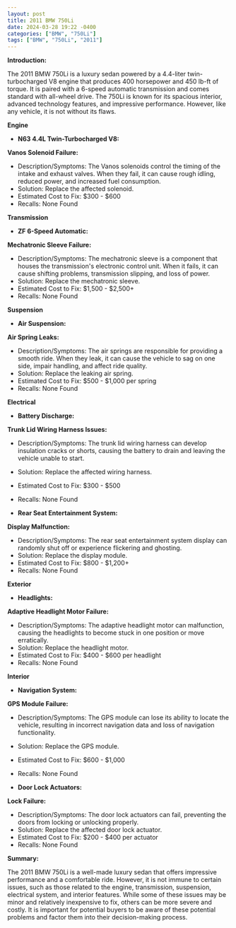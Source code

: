 ```yaml
---
layout: post
title: 2011 BMW 750Li
date: 2024-03-28 19:22 -0400
categories: ["BMW", "750Li"]
tags: ["BMW", "750Li", "2011"]
---
```

**Introduction:**

The 2011 BMW 750Li is a luxury sedan powered by a 4.4-liter twin-turbocharged V8 engine that produces 400 horsepower and 450 lb-ft of torque. It is paired with a 6-speed automatic transmission and comes standard with all-wheel drive. The 750Li is known for its spacious interior, advanced technology features, and impressive performance. However, like any vehicle, it is not without its flaws.

**Engine**

* **N63 4.4L Twin-Turbocharged V8:**

**Vanos Solenoid Failure:**
* Description/Symptoms: The Vanos solenoids control the timing of the intake and exhaust valves. When they fail, it can cause rough idling, reduced power, and increased fuel consumption.
* Solution: Replace the affected solenoid.
* Estimated Cost to Fix: $300 - $600
* Recalls: None Found

**Transmission**

* **ZF 6-Speed Automatic:**

**Mechatronic Sleeve Failure:**
* Description/Symptoms: The mechatronic sleeve is a component that houses the transmission's electronic control unit. When it fails, it can cause shifting problems, transmission slipping, and loss of power.
* Solution: Replace the mechatronic sleeve.
* Estimated Cost to Fix: $1,500 - $2,500+
* Recalls: None Found

**Suspension**

* **Air Suspension:**

**Air Spring Leaks:**
* Description/Symptoms: The air springs are responsible for providing a smooth ride. When they leak, it can cause the vehicle to sag on one side, impair handling, and affect ride quality.
* Solution: Replace the leaking air spring.
* Estimated Cost to Fix: $500 - $1,000 per spring
* Recalls: None Found

**Electrical**

* **Battery Discharge:**

**Trunk Lid Wiring Harness Issues:**
* Description/Symptoms: The trunk lid wiring harness can develop insulation cracks or shorts, causing the battery to drain and leaving the vehicle unable to start.
* Solution: Replace the affected wiring harness.
* Estimated Cost to Fix: $300 - $500
* Recalls: None Found

* **Rear Seat Entertainment System:**

**Display Malfunction:**
* Description/Symptoms: The rear seat entertainment system display can randomly shut off or experience flickering and ghosting.
* Solution: Replace the display module.
* Estimated Cost to Fix: $800 - $1,200+
* Recalls: None Found

**Exterior**

* **Headlights:**

**Adaptive Headlight Motor Failure:**
* Description/Symptoms: The adaptive headlight motor can malfunction, causing the headlights to become stuck in one position or move erratically.
* Solution: Replace the headlight motor.
* Estimated Cost to Fix: $400 - $600 per headlight
* Recalls: None Found

**Interior**

* **Navigation System:**

**GPS Module Failure:**
* Description/Symptoms: The GPS module can lose its ability to locate the vehicle, resulting in incorrect navigation data and loss of navigation functionality.
* Solution: Replace the GPS module.
* Estimated Cost to Fix: $600 - $1,000
* Recalls: None Found

* **Door Lock Actuators:**

**Lock Failure:**
* Description/Symptoms: The door lock actuators can fail, preventing the doors from locking or unlocking properly.
* Solution: Replace the affected door lock actuator.
* Estimated Cost to Fix: $200 - $400 per actuator
* Recalls: None Found

**Summary:**

The 2011 BMW 750Li is a well-made luxury sedan that offers impressive performance and a comfortable ride. However, it is not immune to certain issues, such as those related to the engine, transmission, suspension, electrical system, and interior features. While some of these issues may be minor and relatively inexpensive to fix, others can be more severe and costly. It is important for potential buyers to be aware of these potential problems and factor them into their decision-making process.
